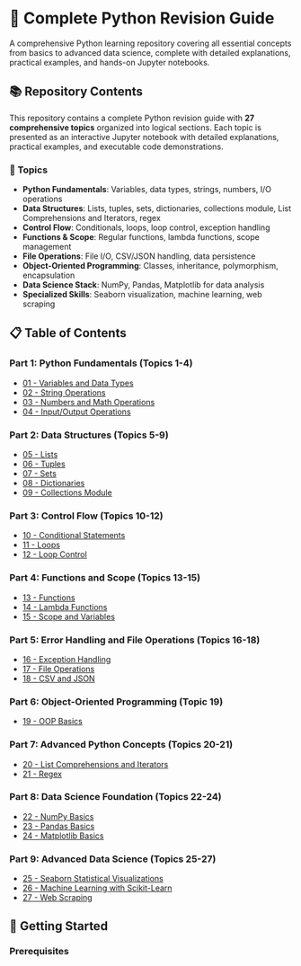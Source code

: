 # 🐍 Complete Python Revision Guide

A comprehensive Python learning repository covering all essential concepts from basics to advanced data science, complete with detailed explanations, practical examples, and hands-on Jupyter notebooks.

## 📚 Repository Contents

This repository contains a complete Python revision guide with **27 comprehensive topics** organized into logical sections. Each topic is presented as an interactive Jupyter notebook with detailed explanations, practical examples, and executable code demonstrations.

### 🎯 Topics

- **Python Fundamentals**: Variables, data types, strings, numbers, I/O operations
- **Data Structures**: Lists, tuples, sets, dictionaries, collections module, List Comprehensions and Iterators, regex
- **Control Flow**: Conditionals, loops, loop control, exception handling
- **Functions & Scope**: Regular functions, lambda functions, scope management
- **File Operations**: File I/O, CSV/JSON handling, data persistence
- **Object-Oriented Programming**: Classes, inheritance, polymorphism, encapsulation
- **Data Science Stack**: NumPy, Pandas, Matplotlib for data analysis
- **Specialized Skills**: Seaborn visualization, machine learning, web scraping

## 📋 Table of Contents

### Part 1: Python Fundamentals (Topics 1-4)
- [01 - Variables and Data Types](https://github.com/vanshthiske/python-/blob/main/1.%20Python%20Fundamentals%20(Topics%201-4)/01_variables_and_data_types.ipynb)
- [02 - String Operations](https://github.com/vanshthiske/python-/blob/main/1.%20Python%20Fundamentals%20(Topics%201-4)/02_string_operations.ipynb)
- [03 - Numbers and Math Operations](https://github.com/vanshthiske/python-/blob/main/1.%20Python%20Fundamentals%20(Topics%201-4)/03_numbers_math.ipynb)
- [04 - Input/Output Operations](https://github.com/vanshthiske/python-/blob/main/1.%20Python%20Fundamentals%20(Topics%201-4)/04_input_output.ipynb)

### Part 2: Data Structures (Topics 5-9)
- [05 - Lists](https://github.com/vanshthiske/python-/blob/main/2.%20Data%20Structures%20(Topics%205-9)/05_lists.ipynb)
- [06 - Tuples](https://github.com/vanshthiske/python-/blob/main/2.%20Data%20Structures%20(Topics%205-9)/06_tuples.ipynb)
- [07 - Sets](https://github.com/vanshthiske/python-/blob/main/2.%20Data%20Structures%20(Topics%205-9)/07_sets.ipynb)
- [08 - Dictionaries](https://github.com/vanshthiske/python-/blob/main/2.%20Data%20Structures%20(Topics%205-9)/08_dictionaries.ipynb)
- [09 - Collections Module](https://github.com/vanshthiske/python-/blob/main/2.%20Data%20Structures%20(Topics%205-9)/09_collections.ipynb)

### Part 3: Control Flow (Topics 10-12)
- [10 - Conditional Statements](https://github.com/vanshthiske/python-/blob/main/3.%20Control%20Flow%20(Topics%2010-12)/10_conditionals.ipynb)
- [11 - Loops](https://github.com/vanshthiske/python-/blob/main/3.%20Control%20Flow%20(Topics%2010-12)/11_loops.ipynb)
- [12 - Loop Control](https://github.com/vanshthiske/python-/blob/main/3.%20Control%20Flow%20(Topics%2010-12)/12_loop_control.ipynb)

### Part 4: Functions and Scope (Topics 13-15)
- [13 - Functions](https://github.com/vanshthiske/python-/blob/main/4.%20Functions%20and%20Scope%20(Topics%2013-15)/13_functions.ipynb)
- [14 - Lambda Functions](https://github.com/vanshthiske/python-/blob/main/4.%20Functions%20and%20Scope%20(Topics%2013-15)/14_lambda_functions.ipynb)
- [15 - Scope and Variables](https://github.com/vanshthiske/python-/blob/main/4.%20Functions%20and%20Scope%20(Topics%2013-15)/15_scope_variables.ipynb)

### Part 5: Error Handling and File Operations (Topics 16-18)
- [16 - Exception Handling](https://github.com/vanshthiske/python-/blob/main/5.%20Error%20Handling%20and%20File%20Operations%20(Topics%2016-18)/16_exception_handling.ipynb)
- [17 - File Operations](https://github.com/vanshthiske/python-/blob/main/5.%20Error%20Handling%20and%20File%20Operations%20(Topics%2016-18)/17_file_operations.ipynb)
- [18 - CSV and JSON](https://github.com/vanshthiske/python-/blob/main/5.%20Error%20Handling%20and%20File%20Operations%20(Topics%2016-18)/18_csv_json.ipynb)

### Part 6: Object-Oriented Programming (Topic 19)
- [19 - OOP Basics](https://github.com/vanshthiske/python-/blob/main/6.%20Object-Oriented%20Programming%20(Topic%2019)/19_oop_basics.ipynb)

### Part 7: Advanced Python Concepts (Topics 20-21)
- [20 - List Comprehensions and Iterators](https://github.com/vanshthiske/python-/blob/main/7.%20Advanced%20Python%20Concepts%20(Topics%2020-21)/20_comprehensions_iterators.ipynb)
- [21 - Regex](https://github.com/vanshthiske/python-/blob/main/7.%20Advanced%20Python%20Concepts%20(Topics%2020-21)/21_regex.ipynb)

### Part 8: Data Science Foundation (Topics 22-24)
- [22 - NumPy Basics](https://github.com/vanshthiske/python-/blob/main/8.%20Data%20Science%20Foundation%20(Topics%2022-24)/22_numpy_basics.ipynb)
- [23 - Pandas Basics](https://github.com/vanshthiske/python-/blob/main/8.%20Data%20Science%20Foundation%20(Topics%2022-24)/23_pandas_basics.ipynb)
- [24 - Matplotlib Basics](https://github.com/vanshthiske/python-/blob/main/8.%20Data%20Science%20Foundation%20(Topics%2022-24)/24_matplotlib_basics.ipynb)

### Part 9: Advanced Data Science (Topics 25-27)
- [25 - Seaborn Statistical Visualizations](https://github.com/vanshthiske/python-/blob/main/9.%20Advanced%20Data%20Science%20(Topics%2024-27)/25_seaborn_statistical.ipynb)
- [26 - Machine Learning with Scikit-Learn](https://github.com/vanshthiske/python-/blob/main/9.%20Advanced%20Data%20Science%20(Topics%2024-27)/25_sklearn_basics.ipynb)
- [27 - Web Scraping](https://github.com/vanshthiske/python-/blob/main/9.%20Advanced%20Data%20Science%20(Topics%2024-27)/27_web_scraping.ipynb)

## 🚀 Getting Started

### Prerequisites
